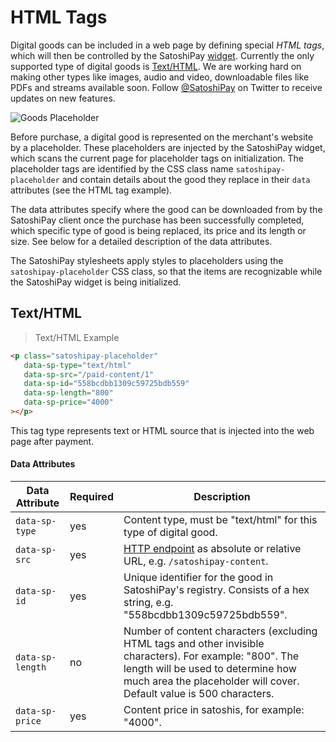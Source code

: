 # HTML Tags

Digital goods can be included in a web page by defining special *HTML tags*, which will then be controlled by the SatoshiPay [widget](#sun-of-satoshi). Currently the only supported type of digital goods is [Text/HTML](#text-html). We are working hard on making other types like images, audio and video, downloadable files like PDFs and streams available soon. Follow [@SatoshiPay](https://twitter.com/SatoshiPay) on Twitter to receive updates on new features.

![Goods Placeholder](images/content-mask.png "Goods Placeholder")

Before purchase, a digital good is represented on the merchant's website by a placeholder. These placeholders are injected by the SatoshiPay widget, which scans the current page for placeholder tags on initialization. The placeholder tags are identified by the CSS class name `satoshipay-placeholder` and contain details about the good they replace in their `data` attributes (see the HTML tag example).

The data attributes specify where the good can be downloaded from by the SatoshiPay client once the purchase has been successfully completed, which specific type of good is being replaced, its price and its length or size. See below for a detailed description of the data attributes.

The SatoshiPay stylesheets apply styles to placeholders using the `satoshipay-placeholder` CSS class, so that the items are recognizable while the SatoshiPay widget is being initialized.

## Text/HTML

> Text/HTML Example

```html
<p class="satoshipay-placeholder"
   data-sp-type="text/html"
   data-sp-src="/paid-content/1"
   data-sp-id="558bcdbb1309c59725bdb559"
   data-sp-length="800"
   data-sp-price="4000"
></p>
```

This tag type represents text or HTML source that is injected into the web page after payment.

#### Data Attributes

Data Attribute   | Required | Description
---------------- | -------- | -----------
`data-sp-type`   | yes      | Content type, must be "text/html" for this type of digital good.
`data-sp-src`    | yes      | [HTTP endpoint](#http-endpoints) as absolute or relative URL, e.g. `/satoshipay-content`.
`data-sp-id`     | yes      | Unique identifier for the good in SatoshiPay's registry. Consists of a hex string, e.g. "558bcdbb1309c59725bdb559".
<span style="white-space: nowrap;">`data-sp-length`</span> | no       | Number of content characters (excluding HTML tags and other invisible characters). For example: "800". The length will be used to determine how much area the placeholder will cover. Default value is 500 characters.
`data-sp-price`  | yes      | Content price in satoshis, for example: "4000".
